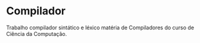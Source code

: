 # Compilador 

Trabalho compilador sintático e léxico matéria de Compiladores do curso de Ciência da Computação.
